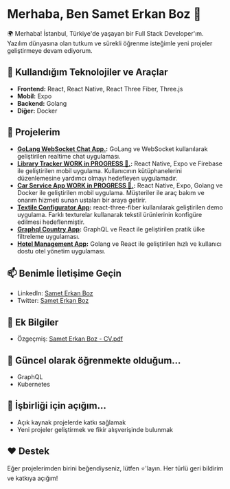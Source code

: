 # Merhaba, Ben Samet Erkan Boz 👋

🌍 Merhaba! İstanbul, Türkiye'de yaşayan bir Full Stack Developer'ım. Yazılım dünyasına olan tutkum ve sürekli öğrenme isteğimle yeni projeler geliştirmeye devam ediyorum.

## 🔧 Kullandığım Teknolojiler ve Araçlar

- **Frontend:** React, React Native, React Three Fiber, Three.js
- **Mobil:** Expo
- **Backend:** Golang
- **Diğer:** Docker

## 🚀 Projelerim
- **[GoLang WebSocket Chat App.](https://github.com/sameterkanboz/go-ws-chat-app):** GoLang ve WebSocket kullanılarak geliştirilen realtime chat uygulaması.
- **[Library Tracker WORK in PROGRESS 🚧.](https://github.com/sameterkanboz/library-tracker):** React Native, Expo ve Firebase ile geliştirilen mobil uygulama. Kullanıcının kütüphanelerini düzenlemesine yardımcı olmayı hedefleyen uygulamadır.
- **[Car Service App WORK in PROGRESS 🚧.](https://github.com/sameterkanboz/car-service-app):** React Native, Expo, Golang ve Docker ile geliştirilen mobil uygulama. Müşteriler ile araç bakım ve onarım hizmeti sunan ustaları bir araya getirir.
- **[Textile Configurator App](https://github.com/sameterkanboz/r3f-textile-configurator):** react-three-fiber kullanılarak geliştirilen demo uygulama. Farklı texturelar kullanarak tekstil ürünlerinin konfigüre edilmesi hedeflenmiştir. 
- **[Graphql Country App](https://github.com/sameterkanboz/graphql-country-client):** GraphQL ve React ile geliştirilen pratik ülke filtreleme uygulaması.
- **[Hotel Management App](https://github.com/sameterkanboz/hotelManagement):** Golang ve React ile geliştirilen hızlı ve kullanıcı dostu otel yönetim uygulaması.

## 📫 Benimle İletişime Geçin

- LinkedIn: [Samet Erkan Boz](https://www.linkedin.com/in/sameterkanboz/)
- Twitter: [Samet Erkan Boz](https://twitter.com/sameterkanboz)

## 📝 Ek Bilgiler

- Özgeçmiş: [Samet Erkan Boz - CV.pdf](https://drive.google.com/file/d/1vimA0XiH9ZDRpVjhLONduRBQYulUE4cj/view)

## 🌱 Güncel olarak öğrenmekte olduğum...

- GraphQL
- Kubernetes

## 🤝 İşbirliği için açığım...

- Açık kaynak projelerde katkı sağlamak
- Yeni projeler geliştirmek ve fikir alışverişinde bulunmak

## ❤️ Destek

Eğer projelerimden birini beğendiyseniz, lütfen ⭐️'layın. Her türlü geri bildirim ve katkıya açığım!
